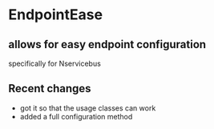 # EndpointEase
<h2>allows for easy endpoint configuration</h2>
specifically for Nservicebus
<h2>Recent changes</h2>
<ul>
  <li>got it so that the usage classes can work</li>
  <li>added a full configuration method</li>
</ul>

